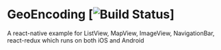 # GeoEncoding [![Build Status](https://travis-ci.org/NyanWinKyaw/GeoEncoding.svg?branch=master)]

A react-native example for ListView, MapView, ImageView, NavigationBar, react-redux which runs on both iOS and Android
